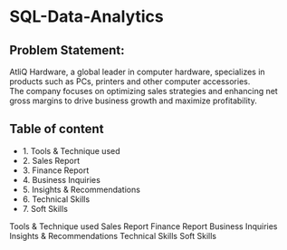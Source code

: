 <h1> SQL-Data-Analytics </h1>
<h2> Problem Statement:</h2>
<p>AtliQ Hardware, a global leader in computer hardware, specializes in products such as PCs, printers and other computer accessories.<br>The company focuses on optimizing sales strategies and enhancing net gross margins to drive business growth and maximize profitability.</p>
<h2>Table of content</h2>
<ul>
  <li>1. Tools & Technique used </li>
  <li>2. Sales Report </li>
  <li>3. Finance Report </li>
  <li>4. Business Inquiries </li>
  <li>5. Insights & Recommendations </li>
  <li>6. Technical Skills </li>
  <li>7. Soft Skills </li>
</ul>

Tools & Technique used
Sales Report
Finance Report
Business Inquiries
Insights & Recommendations
Technical Skills
Soft Skills

